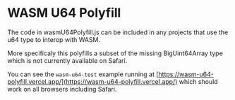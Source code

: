 # WASM U64 Polyfill

The code in wasmU64Polyfill.js can be included in any projects that use the u64 type to interop with WASM.

More specificaly this polyfills a subset of the missing BigUint64Array type which is not currently available on Safari.

You can see the `wasm-u64-test` example running at [https://wasm-u64-polyfill.vercel.app/](https://wasm-u64-polyfill.vercel.app/) which should work on all browsers including Safari.